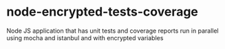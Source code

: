 # node-encrypted-tests-coverage
Node JS application that has unit tests and coverage reports run in parallel using mocha and istanbul and with encrypted variables
